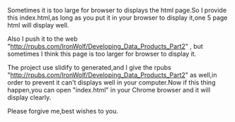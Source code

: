 Sometimes it is too large for browser to displays the html page.So I provide this index.html,as long as you put it 
in your browser to display it,one 5 page html will display well.

Also I push it to the web "http://rpubs.com/IronWolf/Developing_Data_Products_Part2" ,
but sometimes I think this page is too larger for browser to display it.

The project use slidify to generated,and I give the rpubs "http://rpubs.com/IronWolf/Developing_Data_Products_Part2"
as well,in order to prevent it can't displays well in your computer.Now if this thing happen,you can open "index.html" 
in your Chrome browser and it will display clearly.

Please forgive me,best wishes to you.
